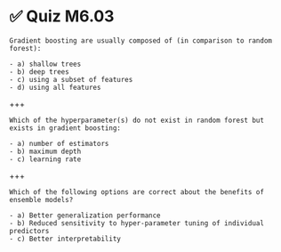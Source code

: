 # ✅ Quiz M6.03

```{admonition} Question
Gradient boosting are usually composed of (in comparison to random forest):

- a) shallow trees
- b) deep trees
- c) using a subset of features
- d) using all features
```

+++

```{admonition} Question
Which of the hyperparameter(s) do not exist in random forest but exists in gradient boosting:

- a) number of estimators
- b) maximum depth
- c) learning rate
```

+++

```{admonition} Question
Which of the following options are correct about the benefits of ensemble models?

- a) Better generalization performance
- b) Reduced sensitivity to hyper-parameter tuning of individual predictors
- c) Better interpretability
```
